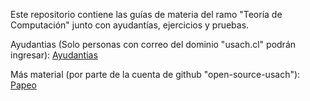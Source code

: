 Este repositorio contiene las guías de materia del ramo "Teoría de Computación" junto con ayudantías, ejercicios y pruebas.

Ayudantias (Solo personas con correo del dominio "usach.cl" podrán ingresar):
[Ayudantias](https://drive.google.com/drive/folders/1nGpyYsR7nWxjlt4o7ecncSyEyx8J0sSr?fbclid=IwAR3VWy9nH9ZblpfHXomjMLT2Kz8BCmViHGSFuZvfJ79ovBhbQekOgwnzujQ)


Más material (por parte de la cuenta de github "open-source-usach"):
[Papeo](https://github.com/open-source-usach/papeos-guias/tree/main/%5BTDC%5D%20-%20Teor%C3%ADa%20de%20Computaci%C3%B3n)
